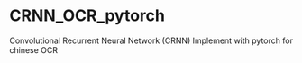 # CRNN_OCR_pytorch
Convolutional Recurrent Neural Network (CRNN) Implement with pytorch for chinese OCR
